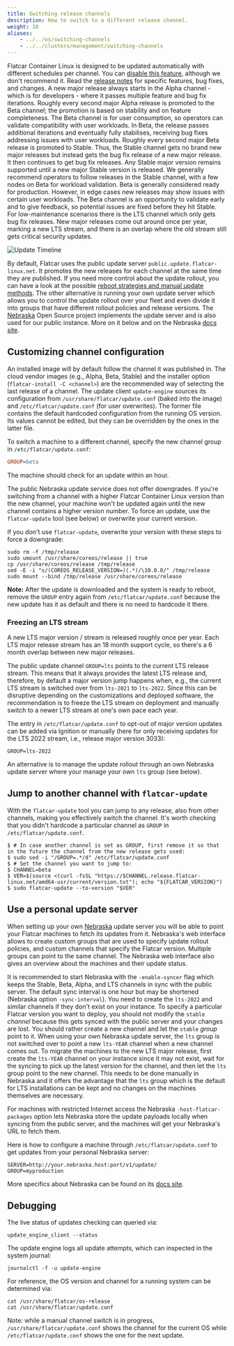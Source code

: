 ```yaml
---
title: Switching release channels
description: How to switch to a different release channel.
weight: 10
aliases:
    - ../../os/switching-channels
    - ../../clusters/management/switching-channels
---
```


Flatcar Container Linux is designed to be updated automatically with different schedules per channel. You can [disable this feature](update-strategies), although we don't recommend it.
Read the [release notes](https://flatcar-linux.org/releases) for specific features, bug fixes, and changes.
A new major release always starts in the Alpha channel - which is for developers - where it passes multiple feature and bug fix iterations.
Roughly every second major Alpha release is promoted to the Beta channel; the promotion is based on stability and on feature completeness.
The Beta channel is for user consumption, so operators can validate compatibility with user workloads.
In Beta, the release passes additional iterations and eventually fully stabilises, receiving bug fixes addressing issues with user workloads.
Roughly every second major Beta release is promoted to Stable.
Thus, the Stable channel gets no brand new major releases but instead gets the bug fix release of a new major release. It then continues to get bug fix releases.
Any Stable major version remains supported until a new major Stable version is released.
We generally recommend operators to follow releases in the Stable channel, with a few nodes on Beta for workload validation.
Beta is generally considered ready for production.
However, in edge cases new releases may show issues with certain user workloads.
The Beta channel is an opportunity to validate early and to give feedback, so potential issues are fixed before they hit Stable.
For low-maintenance scenarios there is the LTS channel which only gets bug fix releases.
New major releases come out around once per year, marking a new LTS stream, and there is an overlap where the old stream still gets critical security updates.

![Update Timeline](../../img/update-timeline.png)

By default, Flatcar uses the public update server `public.update.flatcar-linux.net`.
It promotes the new releases for each channel at the same time they are published.
If you need more control about the update rollout, you can have a look at the possible [reboot strategies and manual update methods](update-strategies).
The other alternative is running your own update server which allows you to control the update rollout over your fleet and even divide it into groups that have different rollout policies and release versions.
The [Nebraska][nebraska] Open Source project implements the update server and is also used for our public instance.
More on it below and on the Nebraska [docs site][nebraska-docs].

## Customizing channel configuration

An installed image will by default follow the channel it was published in.
The cloud vendor images (e.g., Alpha, Beta, Stable) and the installer option (`flatcar-install -C <channel>`) are the recommended way of selecting the last release of a channel.
The update client `update-engine` sources its configuration from `/usr/share/flatcar/update.conf` (baked into the image) and `/etc/flatcar/update.conf` (for user overwrites).
The former file contains the default hardcoded configuration from the running OS version. Its values cannot be edited, but they can be overridden by the ones in the latter file.

To switch a machine to a different channel, specify the new channel group in `/etc/flatcar/update.conf`:

```ini
GROUP=beta
```

The machine should check for an update within an hour.

The public Nebraska update service does not offer downgrades.
If you're switching from a channel with a higher Flatcar Container Linux version than the new channel, your machine won't be updated again until the new channel contains a higher version number.
To force an update, use the `flatcar-update` tool (see below) or overwrite your current version.

If you don't use `flatcar-update`, overwrite your version with these steps to force a downgrade:

```shell
sudo rm -f /tmp/release
sudo umount /usr/share/coreos/release || true
cp /usr/share/coreos/release /tmp/release
sed -E -i "s/(COREOS_RELEASE_VERSION=)(.*)/\10.0.0/" /tmp/release
sudo mount --bind /tmp/release /usr/share/coreos/release
```

**Note:** After the update is downloaded and the system is ready to reboot, remove the `GROUP` entry again from `/etc/flatcar/update.conf` because the new update has it as default and there is no need to hardcode it there.

### Freezing an LTS stream

A new LTS major version / stream is released roughly once per year.
Each LTS major release stream has an 18 month support cycle, so there's a 6 month overlap between new major releases.

The public update channel `GROUP=lts` points to the current LTS release stream.
This means that it always provides the latest LTS release and, therefore, by default a major version jump happens when, e.g., the current LTS stream is switched over from `lts-2021` to `lts-2022`.
Since this can be disruptive depending on the customizations and deployed software, the recommendation is to freeze the LTS stream on deployment and manually switch to a newer LTS stream at one's own pace each year.

The entry in `/etc/flatcar/update.conf` to opt-out of major version updates can be added via Ignition or manually (here for only receiving updates for the LTS 2022 stream, i.e., release major version 3033):

```
GROUP=lts-2022
```

An alternative is to manage the update rollout through an own Nebraska update server where your manage your own `lts` group (see below).

## Jump to another channel with `flatcar-update`

With the `flatcar-update` tool you can jump to any release, also from other channels, making you effectively switch the channel. It's worth checking that you didn't hardcode a particular channel as `GROUP` in `/etc/flatcar/update.conf`.

```shell
$ # In case another channel is set as GROUP, first remove it so that in the future the channel from the new release gets used:
$ sudo sed -i "/GROUP=.*/d" /etc/flatcar/update.conf
$ # Set the channel you want to jump to:
$ CHANNEL=beta
$ VER=$(source <(curl -fsSL "https://$CHANNEL.release.flatcar-linux.net/amd64-usr/current/version.txt"); echo "${FLATCAR_VERSION}")
$ sudo flatcar-update --to-version "$VER"
```

## Use a personal update server

When setting up your own [Nebraska][nebraska] update server you will be able to point your Flatcar machines to fetch its updates from it.
Nebraska's web interface allows to create custom groups that are used to specify update rollout policies, and custom channels that specify the Flatcar version.
Multiple groups can point to the same channel. The Nebraska web interface also gives an overview about the machines and their update status.

It is recommended to start Nebraska with the `-enable-syncer` flag which keeps the Stable, Beta, Alpha, and LTS channels in sync with the public server.
The default sync interval is one hour but may be shortened (Nebraska option `-sync-interval`). You need to create the `lts-2022` and similar channels if they don't exist on your instance.
To specify a particular Flatcar version you want to deploy, you should not modify the `stable` *channel* because this gets synced with the public server and your changes are lost.
You should rather create a new channel and let the `stable` *group* point to it.
When using your own Nebraska update server, the `lts` group is not switched over to point a new `lts-YEAR` channel when a new channel comes out.
To migrate the machines to the new LTS major release, first create the `lts-YEAR` channel on your instance since it may not exist, wait for the syncing to pick up the latest version for the channel, and then let the `lts` group point to the new channel.
This needs to be done manually in Nebraska and it offers the advantage that the `lts` group which is the default for LTS installations can be kept and no changes on the machines themselves are necessary.

For machines with restricted Internet access the Nebraska `-host-flatcar-packages` option lets Nebraska store the update payloads locally when syncing from the public server, and the machines will get your Nebraska's URL to fetch them.

Here is how to configure a machine through `/etc/flatcar/update.conf` to get updates from your personal Nebraska server:

```
SERVER=http://your.nebraska.host:port/v1/update/
GROUP=myproduction
```

More specifics about Nebraska can be found on its [docs site][nebraska-docs].


## Debugging

The live status of updates checking can queried via:

```shell
update_engine_client --status
```

The update engine logs all update attempts, which can inspected in the system journal:

```shell
journalctl -f -u update-engine
```

For reference, the OS version and channel for a running system can be determined via:

```shell
cat /usr/share/flatcar/os-release
cat /usr/share/flatcar/update.conf
```

Note: while a manual channel switch is in progress, `/usr/share/flatcar/update.conf` shows the channel for the current OS while `/etc/flatcar/update.conf` shows the one for the next update.

[nebraska]: https://github.com/flatcar/nebraska/
[nebraska-docs]: https://flatcar.org/docs/latest/nebraska/
